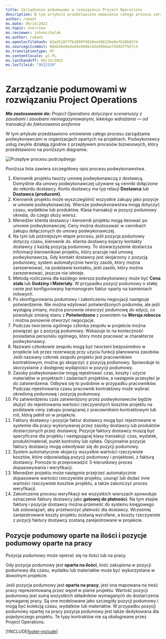 ```yaml
---
title: Zarządzanie podumowami w rozwiązaniu Project Operations
description: W tym artykule przedstawiono omówienie całego procesu zarządzania podwykonawcami, zwykle w organizacjach opartych na projektach.
author: rumant
ms.date: 09/14/2022
ms.topic: overview
ms.reviewer: johnmichalak
ms.author: rumant
ms.openlocfilehash: b2e4518f77b2099f9818ea56623be9efb20b01f4
ms.sourcegitcommit: 08eb3be9eda44e9446c43ed9b6aefd58d77927c5
ms.translationtype: HT
ms.contentlocale: pl-PL
ms.lasthandoff: 09/15/2022
ms.locfileid: "9522339"
---
```

# <a name="subcontract-management-in-project-operations"></a>Zarządzanie podumowami w rozwiązaniu Project Operations


_**Ma zastosowanie do:** Project Operations dotyczące scenariuszy z zasobami i zasobami niemagazynowanymi, lekkiego wdrażania — od transakcji do fakturowania proforma_

W tym artykule przedstawiono omówienie całego procesu zarządzania podwykonawcami w organizacjach opartych na projektach. Podwykonawcy usług zwykle działają zgodnie z przepływem procesów biznesowych, który przedstawiono na poniższym diagramie.

![Przepływ procesu podrzędnego](../media/SubcontractingProcessFlow.png)

Poniższa lista zawiera szczegółowy opis procesu podwykonawstwa.

1. Kierownik projektu tworzy umowę podwykonawczą z dostawcą. Domyślnie dla umowy podwykonawczej używane są cenniki dołączone do rekordu dostawcy. Konto dostawcy ma typ relacji **Dostawca** lub **Dostawca (producent)**.
2. Kierownik projektu może wyszczególnić wszystkie zakupy jako pozycje w umowie podwykonawczej. Wiersze podwykonawstwa mogą dotyczyć czasu, wydatków lub produktów. Klasa transakcji w pozycji podumowy określa, do czego służy wiersz.
3. Menedżer klienta dostawcy i kierownik projektu mogą iterować po umowie podwykonawczej. Ceny można dostosować w cennikach zakupu dołączonych do umowy podwykonawczej.
4. Na tym lub późniejszym etapie procesu, jeśli pozycja podumowy dotyczy czasu, kierownik ds. klienta dostawcy kojarzy kontakty dostawcy z każdą pozycją podumowy. To stowarzyszenie dostarcza informacji kierownikowi projektu, który pracuje nad umową podwykonawczą. Gdy kontakt dostawcy jest skojarzony z pozycją podumowy, system automatycznie tworzy zasób, który można zarezerwować, na podstawie kontaktu, jeśli zasób, który można zarezerwować, jeszcze nie istnieje.
5. Metodą rozliczania dla każdego wiersza podwykonawcy może być **Cena stała** lub **Godziny i Materiały**. W przypadku pozycji podumowy o stałej cenie jest konfigurowany harmonogram faktur oparty na kamieniach milowych.
6.  Po skonfigurowaniu podumowy i zakończeniu negocjacji następuje potwierdzenie. Nie można edytować potwierdzonych podumów, ale jeśli wystąpią zmiany, można ponownie otworzyć podumowę do edycji, co powoduje zmianę stanu z **Potwierdzono** z powrotem na **Wersja robocza** i można ponownie otworzyć negocjacje. 
7.  Podczas tworzenia ogólnego członka zespołu w projekcie można powiązać go z pozycją podumowy. Wskazuje to na konieczność posiadania personelu ogólnego, który może pracować w charakterze podwykonawcy.
8.  Nazwani członkowie zespołu mogą być tworzeni bezpośrednio w projekcie lub przez rezerwację przy użyciu funkcji planowania zasobów. Jeśli nazwany członek zespołu projektu jest pracownikiem kontraktowym, można go skojarzyć z pozycją podumowy. Spowoduje to skorzystanie z dostępnej wydajności w pozycji podumowy.
9.  Zasoby podwykonawców mogą rejestrować czas, koszty i użycie materiałów w projektach i zadaniach projektów, a następnie przesyłać je do zatwierdzenia. Odbywa się to podobnie w przypadku pracowników. Podczas rejestrowania czasu pracownik kontraktowy może wybrać określoną podumowę i pozycję podumowy.
10. Po zatwierdzeniu czas zatwierdzony przez podwykonawców będzie służyć do rejestrowania wartości rzeczywistych kosztów projektu na podstawie ceny zakupu powiązanej z pracownikiem kontraktowym lub roli, którą pełnił on w projekcie.
11. Faktury dostawcy i pozycje faktur dostawcy mogą być rejestrowane w systemie dla pracy wykonywanej przez zasoby dostawcy lub produktów dostarczonych przez dostawcę. Pozycje faktury dostawcy muszą być specyficzne dla projektu i następującej klasy transakcji: czas, wydatek, produkt/materiał, punkt kontrolny lub opłata. Opcjonalnie pozycje faktury dostawcy mogą odwoływać się do pozycji podumowy.
12. System automatycznie skojarzy wszystkie wartości rzeczywiste kosztów, które odpowiadają pozycji podumowy i projektowi, z fakturą dostawcy. Pomoże to przeprowadzić 3-kierunkowy proces dopasowywania i weryfikacji.
13. Menedżer projektu może następnie przejrzeć automatycznie dopasowane wartości rzeczywiste projektu, usunąć lub dodać inne wartości rzeczywiste kosztów projektu, a także zakończyć proces weryfikacji.
14. Zakończenie procesu weryfikacji we wszystkich wierszach spowoduje oznaczenie faktury dostawcy jako **gotowej do płatności**. Na tym etapie fakturę i pozycje dostawcy można przenieść do systemu księgowego lub zobowiązań, aby przetworzyć płatność dla dostawcy. Wcześniej zarejestrowane koszty projektu zostaną wycofane, a koszty rzeczywiste z pozycji faktury dostawcy zostaną zarejestrowane w projekcie.

## <a name="quantity-based-subcontract-lines-and-work-based-subcontract-lines"></a>Pozycje podumowy oparte na ilości i pozycje podumowy oparte na pracy

Pozycja podumowy może opierać się na ilości lub na pracy. 

Gdy pozycja podumowy jest **oparta na ilości**, ilość zakupiona w pozycji podumowy dla czasu, wydatku lub materiałów może być wykorzystana w dowolnym projekcie.

Jeśli pozycja podumowy jest **oparta na pracy**, jest ona mapowana na treść pracy reprezentowaną przez węzeł w planie projektu. Wartość pozycji podumowy jest sumą wszystkich składników wymaganych do dostarczenia wymaganej pracy. Są one modelowane jako szczegóły pozycji podumowy i mogą być kolekcją czasu, wydatków lub materiałów. W przypadku pozycji podumowy opartej na pracy pozycja podumowy jest także dedykowana dla pojedynczego projektu. Te typy kontraktów nie są obsługiwane przez Project Operations.

[!INCLUDE[footer-include](../../includes/footer-banner.md)]

